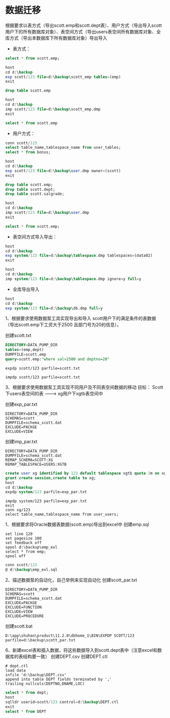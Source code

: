 # 数据迁移
根据要求以表方式（导出scott.emp和scott.dept表）、用户方式（导出导入scott用户下的所有数据库对象）、表空间方式（导出users表空间所有数据库对象、全库方式（导出本数据库下所有数据库对象）导出导入
- 表方式：
```sql
select * from scott.emp;

host
cd d:\backup
exp scott/123 file=d:\backup\scott_emp tables=(emp)
exit

drop table scott.emp

host
cd d:\backup
imp scott/123 file=d:\backup\scott_emp.dmp
exit

select * from scott.emp
```

- 用户方式：
```sql
conn scott/123
select table_name,tablespace_name from user_tables;
select * from bonus;

host
cd d:\backup
exp scott/123 file=d:\backup\user.dmp owner=(scott)
exit

drop table scott.emp;
drop table scott.dept;
drop table scott.salgrade;

host
cd d:\backup
imp scott/123 file=d:\backup\user.dmp
exit

select * from scott.emp;
```
- 表空间方式导入导出：
```sql
host
cd d:\backup
exp system/123 file=d:\backup\tablespace.dmp tablespaces=(data02)
exit

host
cd d:\backup
imp system/123 file=d:\backup\tablespace.dmp ignore=y full=y
```
- 全库导出导入

```sql
host
cd d:\backup
exp system/123 file=d:\backup\db.dmp full=y
```

1、根据要求使用数据泵工具实现导出和导入 scott用户下的满足条件的表数据（导出scott.emp下工资大于2500 且部门号为20的信息）。

创建scott.txt
```sql
DIRECTORY=DATA_PUMP_DIR
tables=(emp,dept)
DUMPFILE=scott.emp
query=scott.emp:"where sal>2500 and deptno=20"
```

```
expdp scott/123 parfile=scott.txt
```

```
impdp scott/123 parfile=scott.txt
```

3、根据要求使用数据泵工具实现不同用户及不同表空间数据的移动
目标：
Scott下users表空间的表            --->           xg用户下xgtb表空间中

创建exp_par.txt
```
DIRECTORY=DATA_PUMP_DIR
SCHEMAS=scott
DUMPFILE=schema_scott.dat
EXCLUDE=PACKGE
EXCLUDE=VIEW
```
创建imp_par.txt
```
DIRECTORY=DATA_PUMP_DIR
DUMPFILE=schema_scott.dat
REMAP_SCHEMA=SCOTT:XG
REMAP_TABLESPACE=USERS:XGTB
```

```sql
create user xg identified by 123 default tablespace xgtb quota 2m on xgtb;
grant create session,create table to xg;
host
cd d:\backup
expdp system/123 parfile=exp_par.txt
```
```
impdp system/123 parfile=exp_par.txt
exit
conn xg/123
select table_name,tablespace_name from user_users;
```

1、根据要求将Oracle数据表数据(scott.emp)导出到excel中
创建emp.sql
```
set line 120
set pagesize 100
set feedback off
spool d:\backup\emp_exl
select * from emp;
spool off
```

```sql
conn scott/123
@ d:\backup\emp_exl.sql
```

2、描述数据泵的自动化，自己举例来实现自动化
创建scott_par.txt
```
DIRECTORY=DATA_PUMP_DIR
SCHEMAS=scott
DUMPFILE=schema_scott.dat
EXCLUDE=PACKGE
EXCLUDE=FUNCTION
EXCLUDE=VIEW
EXCLUDE=PROCEDURE
```
创建scott.bat
```
D:\app\shuhan\product\11.2.0\dbhome_1\BIN\EXPDP SCOTT/123 parfile=d:\backup\scott_par.txt
```

6、新建excel表和插入数据，将这些数据导入到scott.dept表中（注意excel和数据库的表结构要一致）
创建DEPT.csv
创建DEPT.ctl
```
# dept.ctl
load data
infile 'd:\backup\DEPT.csv'
append into table DEPT fields terminated by ','
trailing nullcols(DEPTNO,DNAME,LOC)
```
```sql
select * from dept;
host
sqlldr userid=scott/123 control=d:\backup\DEPT.ctl
exit
select * from DEPT
```